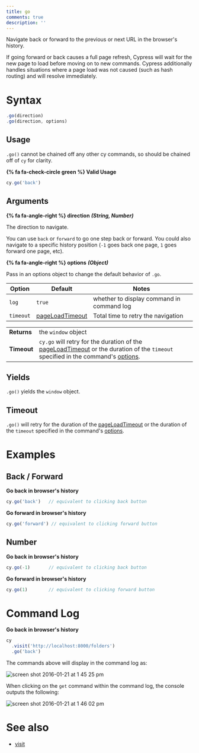 ```yaml
---
title: go
comments: true
description: ''
---
```


Navigate back or forward to the previous or next URL in the browser's history.

If going forward or back causes a full page refresh, Cypress will wait for the new page to load before moving on to new commands. Cypress additionally handles situations where a page load was not caused (such as hash routing) and will resolve immediately.

# Syntax

```javascript
.go(direction)
.go(direction, options)
```

## Usage

`.go()` cannot be chained off any other cy commands, so should be chained off of `cy` for clarity.

**{% fa fa-check-circle green %} Valid Usage**

```javascript
cy.go('back')    
```

## Arguments

**{% fa fa-angle-right %} direction** ***(String, Number)***

The direction to navigate.

You can use `back` or `forward` to go one step back or forward. You could also navigate to a specific history position (`-1` goes back one page, `1` goes forward one page, etc).

**{% fa fa-angle-right %} options** ***(Object)***

Pass in an options object to change the default behavior of `.go`.

Option | Default | Notes
--- | --- | ---
`log` | `true` | whether to display command in command log
`timeout`      | [pageLoadTimeout](https://on.cypress.io/guides/configuration#timeouts) | Total time to retry the navigation


| | |
|--- | --- |
| **Returns** | the `window` object |
| **Timeout** | `cy.go` will retry for the duration of the [pageLoadTimeout](https://on.cypress.io/guides/configuration#timeouts) or the duration of the `timeout` specified in the command's [options](#options).  |

## Yields

`.go()` yields the `window` object.

## Timeout

`.go()` will retry for the duration of the [pageLoadTimeout](https://on.cypress.io/guides/configuration#timeouts) or the duration of the `timeout` specified in the command's [options](#options).

# Examples

## Back / Forward

**Go back in browser's history**

```javascript
cy.go('back')   // equivalent to clicking back button
```

**Go forward in browser's history**

```javascript
cy.go('forward') // equivalent to clicking forward button
```

## Number

**Go back in browser's history**

```javascript
cy.go(-1)       // equivalent to clicking back button
```

**Go forward in browser's history**

```javascript
cy.go(1)        // equivalent to clicking forward button
```

# Command Log

**Go back in browser's history**

```javascript
cy
  .visit('http://localhost:8000/folders')
  .go('back')
```

The commands above will display in the command log as:

![screen shot 2016-01-21 at 1 45 25 pm](https://cloud.githubusercontent.com/assets/1271364/12491029/c33087f0-c046-11e5-8475-4e6c35296085.png)

When clicking on the `get` command within the command log, the console outputs the following:

![screen shot 2016-01-21 at 1 46 02 pm](https://cloud.githubusercontent.com/assets/1271364/12491359/b22e569c-c048-11e5-8ec3-f46217a19fc1.png)

# See also

- [visit](https://on.cypress.io/api/visit)
